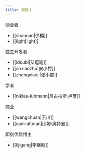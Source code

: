 ```yaml
---
title: 领路人
---
```


创业者

- [[shaonan|少楠]]
- [[light|light]]

独立开发者

- [[idoubi|艾逗笔]]
- [[anxiaozhu|安小竹]]
- [[zhangxiaoji|张小吉]]

学者

- [[niklas-luhmann|尼古拉斯·卢曼]]

商业

- [[wangchuan|王川]]
- [[sam-altman|山姆·奥特曼]]

即刻优质博主

- [[lijigang|李继刚]]
